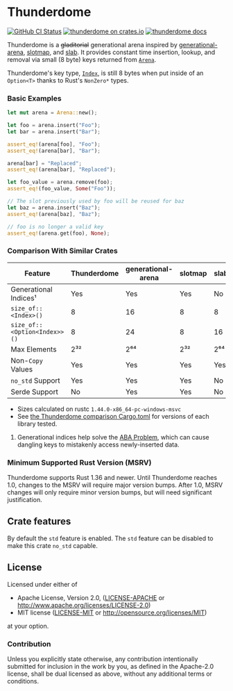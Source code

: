 # Thunderdome

[![GitHub CI Status](https://github.com/LPGhatguy/thunderdome/workflows/CI/badge.svg)](https://github.com/LPGhatguy/thunderdome/actions)
[![thunderdome on crates.io](https://img.shields.io/crates/v/thunderdome.svg)](https://crates.io/crates/thunderdome)
[![thunderdome docs](https://img.shields.io/badge/docs-docs.rs-orange.svg)](https://docs.rs/thunderdome)

Thunderdome is a ~~gladitorial~~ generational arena inspired by
[generational-arena](https://crates.io/crates/generational-arena),
[slotmap](https://crates.io/crates/slotmap), and
[slab](https://crates.io/crates/slab). It provides constant time insertion,
lookup, and removal via small (8 byte) keys returned from [`Arena`].

Thunderdome's key type, [`Index`], is still 8 bytes when put inside of an
`Option<T>` thanks to Rust's `NonZero*` types.

### Basic Examples

```rust
let mut arena = Arena::new();

let foo = arena.insert("Foo");
let bar = arena.insert("Bar");

assert_eq!(arena[foo], "Foo");
assert_eq!(arena[bar], "Bar");

arena[bar] = "Replaced";
assert_eq!(arena[bar], "Replaced");

let foo_value = arena.remove(foo);
assert_eq!(foo_value, Some("Foo"));

// The slot previously used by foo will be reused for baz
let baz = arena.insert("Baz");
assert_eq!(arena[baz], "Baz");

// foo is no longer a valid key
assert_eq!(arena.get(foo), None);
```

### Comparison With Similar Crates

| Feature                      | Thunderdome | generational-arena | slotmap | slab |
|------------------------------|-------------|--------------------|---------|------|
| Generational Indices¹        | Yes         | Yes                | Yes     | No   |
| `size_of::<Index>()`         | 8           | 16                 | 8       | 8    |
| `size_of::<Option<Index>>()` | 8           | 24                 | 8       | 16   |
| Max Elements                 | 2³²         | 2⁶⁴                | 2³²     | 2⁶⁴  |
| Non-`Copy` Values            | Yes         | Yes                | Yes     | Yes  |
| `no_std` Support             | Yes         | Yes                | Yes     | No   |
| Serde Support                | No          | Yes                | Yes     | No   |

* Sizes calculated on rustc `1.44.0-x86_64-pc-windows-msvc`
* See [the Thunderdome comparison
  Cargo.toml](https://github.com/LPGhatguy/thunderdome/blob/main/comparison/Cargo.toml)
  for versions of each library tested.

1. Generational indices help solve the [ABA
   Problem](https://en.wikipedia.org/wiki/ABA_problem), which can cause dangling
   keys to mistakenly access newly-inserted data.

### Minimum Supported Rust Version (MSRV)

Thunderdome supports Rust 1.36 and newer. Until Thunderdome reaches 1.0,
changes to the MSRV will require major version bumps. After 1.0, MSRV changes
will only require minor version bumps, but will need significant justification.

[`Arena`]: https://docs.rs/thunderdome/latest/thunderdome/struct.Arena.html
[`Index`]: https://docs.rs/thunderdome/latest/thunderdome/struct.Index.html

## Crate features

By default the `std` feature is enabled. The `std` feature can be disabled to make this crate `no_std` capable.

## License

Licensed under either of

 * Apache License, Version 2.0, ([LICENSE-APACHE](LICENSE-APACHE) or http://www.apache.org/licenses/LICENSE-2.0)
 * MIT license ([LICENSE-MIT](LICENSE-MIT) or http://opensource.org/licenses/MIT)

at your option.

### Contribution
Unless you explicitly state otherwise, any contribution intentionally submitted for inclusion in the work by you, as defined in the Apache-2.0 license, shall be dual licensed as above, without any additional terms or conditions.
